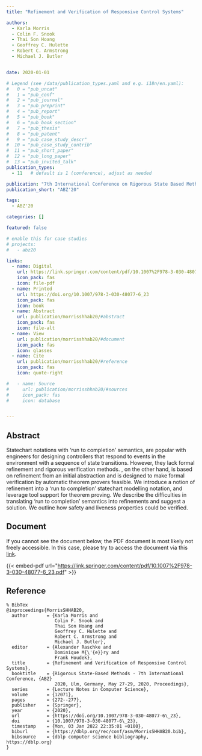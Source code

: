 ```yaml
---
title: "Refinement and Verification of Responsive Control Systems"

authors:
  - Karla Morris
  - Colin F. Snook
  - Thai Son Hoang
  - Geoffrey C. Hulette
  - Robert C. Armstrong
  - Michael J. Butler


date: 2020-01-01

# Legend (see /data/publication_types.yaml and e.g. i18n/en.yaml): 
#   0 = "pub_uncat"
#   1 = "pub_conf"
#   2 = "pub_journal"
#   3 = "pub_preprint"
#   4 = "pub_report"
#   5 = "pub_book"
#   6 = "pub_book_section"
#   7 = "pub_thesis"
#   8 = "pub_patent"
#   9 = "pub_case_study_descr"
#  10 = "pub_case_study_contrib"
#  11 = "pub_short_paper"
#  12 = "pub_long_paper"
#  13 = "pub_invited_talk"
publication_types:
  - 11   # default is 1 (conference), adjust as needed

publication: "7th International Conference on Rigorous State Based Methods (ABZ'20)"
publication_short: "ABZ'20"

tags:
  - ABZ'20

categories: []

featured: false

# enable this for case studies
# projects:
#   - abz20

links:
  - name: Digital
    url: https://link.springer.com/content/pdf/10.1007%2F978-3-030-48077-6_23.pdf
    icon_pack: fas
    icon: file-pdf
  - name: Printed
    url: https://doi.org/10.1007/978-3-030-48077-6_23
    icon_pack: fas
    icon: book
  - name: Abstract
    url: publication/morrisshhab20/#abstract
    icon_pack: fas
    icon: file-alt
  - name: View
    url: publication/morrisshhab20/#document
    icon_pack: fas
    icon: glasses
  - name: Cite
    url: publication/morrisshhab20/#reference
    icon_pack: fas
    icon: quote-right

#   - name: Source
#     url: publication/morrisshhab20/#sources
#     icon_pack: fas
#     icon: database


---
```


## Abstract

Statechart notations with ‘run to completion’ semantics, are popular with engineers for designing controllers that respond to events in the environment with a sequence of state transitions. However, they lack formal refinement and rigorous verification methods. , on the other hand, is based on refinement from an initial abstraction and is designed to make formal verification by automatic theorem provers feasible. We introduce a notion of refinement into a ‘run to completion’ statechart modelling notation, and leverage tool support for theorem proving. We describe the difficulties in translating ‘run to completion’ semantics into refinements and suggest a solution. We outline how safety and liveness properties could be verified.

## Document

If you cannot see the document below, the PDF document is most likely not freely accessible. In this case, please try to access the document via this <a href="https://link.springer.com/content/pdf/10.1007%2F978-3-030-48077-6_23.pdf">link</a>.

{{< embed-pdf url="https://link.springer.com/content/pdf/10.1007%2F978-3-030-48077-6_23.pdf" >}}

## Reference

```
% BibTex
@inproceedings{MorrisSHHAB20,
  author       = {Karla Morris and
                  Colin F. Snook and
                  Thai Son Hoang and
                  Geoffrey C. Hulette and
                  Robert C. Armstrong and
                  Michael J. Butler},
  editor       = {Alexander Raschke and
                  Dominique M{\'{e}}ry and
                  Frank Houdek},
  title        = {Refinement and Verification of Responsive Control Systems},
  booktitle    = {Rigorous State-Based Methods - 7th International Conference, {ABZ}
                  2020, Ulm, Germany, May 27-29, 2020, Proceedings},
  series       = {Lecture Notes in Computer Science},
  volume       = {12071},
  pages        = {272--277},
  publisher    = {Springer},
  year         = {2020},
  url          = {https://doi.org/10.1007/978-3-030-48077-6\_23},
  doi          = {10.1007/978-3-030-48077-6\_23},
  timestamp    = {Mon, 03 Jan 2022 22:35:01 +0100},
  biburl       = {https://dblp.org/rec/conf/asm/MorrisSHHAB20.bib},
  bibsource    = {dblp computer science bibliography, https://dblp.org}
}


```

<!-- # add information for case study papers (if available)
## Sources

- **Used formal method:**
  [ASM](/method/asm)
- **Resources and tools:**
  Asmeta

For more information, please contact the <a href ="mailto:silvia.bonfanti@unibg.it;arcaini@nii.ac.jp;angelo.gargantini@unibg.it;scandurra@unibg.it;elvinia.riccobene@unimi.it">authors</a>-->

